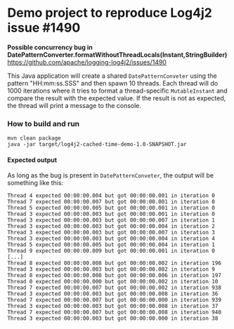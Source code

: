 # Demo project to reproduce Log4j2 issue #1490

**Possible concurrency bug in DatePatternConverter.formatWithoutThreadLocals(Instant,StringBuilder)**
https://github.com/apache/logging-log4j2/issues/1490

This Java application will create a shared `DatePatternConveter` using the pattern "HH:mm:ss.SSS" and then spawn 10 threads.
Each thread will do 1000 iterations where it tries to format a thread-specific `MutableInstant` and compare the result with the expected value.
If the result is not as expected, the thread will print a message to the console.

### How to build and run

```shell
mvn clean package
java -jar target/log4j2-cached-time-demo-1.0-SNAPSHOT.jar
```

#### Expected output

As long as the bug is present in `DatePatternConveter`, the output will be something like this:

```plain
Thread 4 expected 00:00:00.004 but got 00:00:00.001 in iteration 0
Thread 7 expected 00:00:00.007 but got 00:00:00.001 in iteration 0
Thread 5 expected 00:00:00.005 but got 00:00:00.001 in iteration 0
Thread 3 expected 00:00:00.003 but got 00:00:00.001 in iteration 0
Thread 3 expected 00:00:00.003 but got 00:00:00.007 in iteration 1
Thread 3 expected 00:00:00.003 but got 00:00:00.004 in iteration 2
Thread 3 expected 00:00:00.003 but got 00:00:00.007 in iteration 3
Thread 3 expected 00:00:00.003 but got 00:00:00.004 in iteration 4
Thread 5 expected 00:00:00.005 but got 00:00:00.004 in iteration 1
Thread 9 expected 00:00:00.009 but got 00:00:00.001 in iteration 0
[...]
Thread 8 expected 00:00:00.008 but got 00:00:00.002 in iteration 196
Thread 3 expected 00:00:00.003 but got 00:00:00.002 in iteration 9
Thread 8 expected 00:00:00.008 but got 00:00:00.006 in iteration 197
Thread 0 expected 00:00:00.000 but got 00:00:00.002 in iteration 10
Thread 7 expected 00:00:00.007 but got 00:00:00.002 in iteration 938
Thread 3 expected 00:00:00.003 but got 00:00:00.008 in iteration 36
Thread 7 expected 00:00:00.007 but got 00:00:00.000 in iteration 939
Thread 3 expected 00:00:00.003 but got 00:00:00.008 in iteration 37
Thread 7 expected 00:00:00.007 but got 00:00:00.008 in iteration 940
Thread 3 expected 00:00:00.003 but got 00:00:00.000 in iteration 38
```

